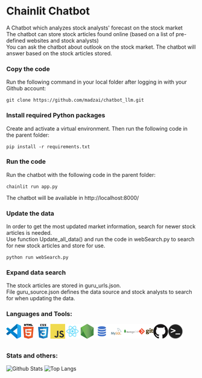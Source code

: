 # Chainlit Chatbot 
A Chatbot which analyzes stock analysts' forecast on the stock market
<br/>
The chatbot can store stock articles found online (based on a list of pre-defined websites and stock analysts)
<br/>
You can ask the chatbot about outlook on the stock market. The chatbot will answer based on the stock articles stored.


### Copy the code
Run the following command in your local folder after logging in with your Github account:
```
git clone https://github.com/madzai/chatbot_llm.git
```

### Install required Python packages
Create and activate a virtual environment. Then run the following code in the parent folder:
```
pip install -r requirements.txt
```

### Run the code
Run the chatbot with the following code in the parent folder:
```
chainlit run app.py
```
The chatbot will be available in http://localhost:8000/

### Update the data
In order to get the most updated market information, search for newer stock articles is needed.
<br />
Use function Update_all_data() and run the code in webSearch.py to search for new stock articles and store for use.
```
python run webSearch.py
```

### Expand data search
The stock articles are stored in guru_urls.json. 
<br />
File guru_source.json defines the data source and stock analysts to search for when updating the data.
<br />

### Languages and Tools:

[<img align="left" alt="Visual Studio Code" width="39px" src="https://raw.githubusercontent.com/github/explore/80688e429a7d4ef2fca1e82350fe8e3517d3494d/topics/visual-studio-code/visual-studio-code.png" />][website]
[<img align="left" alt="HTML5" width="39px" src="https://raw.githubusercontent.com/github/explore/80688e429a7d4ef2fca1e82350fe8e3517d3494d/topics/html/html.png" />][website]
[<img align="left" alt="CSS3" width="39px" src="https://raw.githubusercontent.com/github/explore/80688e429a7d4ef2fca1e82350fe8e3517d3494d/topics/css/css.png" />][website]
[<img align="left" alt="JavaScript" width="39px" src="https://raw.githubusercontent.com/github/explore/80688e429a7d4ef2fca1e82350fe8e3517d3494d/topics/javascript/javascript.png" />][website]
[<img align="left" alt="React" width="39px" src="https://raw.githubusercontent.com/github/explore/80688e429a7d4ef2fca1e82350fe8e3517d3494d/topics/react/react.png" />][website]
[<img align="left" alt="Node.js" width="39px" src="https://raw.githubusercontent.com/github/explore/80688e429a7d4ef2fca1e82350fe8e3517d3494d/topics/nodejs/nodejs.png" />][website]
[<img align="left" alt="SQL" width="39px" src="https://raw.githubusercontent.com/github/explore/80688e429a7d4ef2fca1e82350fe8e3517d3494d/topics/sql/sql.png" />][website]
[<img align="left" alt="MySQL" width="39px" src="https://raw.githubusercontent.com/github/explore/80688e429a7d4ef2fca1e82350fe8e3517d3494d/topics/mysql/mysql.png" />][website]
[<img align="left" alt="MongoDB" width="39px" src="https://raw.githubusercontent.com/github/explore/80688e429a7d4ef2fca1e82350fe8e3517d3494d/topics/mongodb/mongodb.png" />][website]
[<img align="left" alt="Git" width="39px" src="https://raw.githubusercontent.com/github/explore/80688e429a7d4ef2fca1e82350fe8e3517d3494d/topics/git/git.png" />][website]
[<img align="left" alt="GitHub" width="39px" src="https://raw.githubusercontent.com/github/explore/78df643247d429f6cc873026c0622819ad797942/topics/github/github.png" />][website]
[<img align="left" alt="Terminal" width="39px" src="https://raw.githubusercontent.com/github/explore/80688e429a7d4ef2fca1e82350fe8e3517d3494d/topics/terminal/terminal.png" />][website]

<br />
<br />
<br />

### Stats and others:
![Github Stats](https://github-readme-stats.dipanjanpanja6.vercel.app/api?username=madzai&show_icons=true&hide_border=true&count_private=true&theme=dark&hide=issues)
![Top Langs](https://github-readme-stats.dipanjanpanja6.vercel.app/api/top-langs/?username=madzai&layout=compact&theme=dark&show_icons=true&hide_border=true)


[website]: https://www.google.com/
